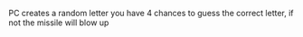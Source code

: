 PC creates a random letter
you have 4 chances to guess the correct letter, if not the missile will blow up

